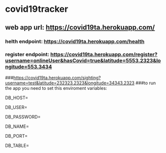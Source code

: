 # covid19tracker



## web app url: https://covid19ta.herokuapp.com/

### helth endpoint: https://covid19ta.herokuapp.com/health
### register endpoint: https://covid19ta.herokuapp.com/register?username=onlineUser&hasCovid=true&latitude=5553.2323&longitude=553.3434
###https://covid19ta.herokuapp.com/sighting?username=test&latitude=232323.2323&longitude=34343.2323
###to run the app you need to set this enviroment variables:

DB_HOST=

DB_USER=

DB_PASSWORD=

DB_NAME=

DB_PORT=

DB_TABLE=
